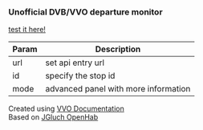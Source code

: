 ### Unofficial DVB/VVO departure monitor

<a href="https://crasher508.github.io/VVO-departure-monitor/" target="_blank">test it here!</a>

| Param   | Description                          |
|---------|--------------------------------------|
| url     | set api entry url                    |
| id      | specify the stop id                  |
| mode    | advanced panel with more information |

Created using <a href="https://github.com/kiliankoe/vvo" target="_blank">VVO Documentation</a>
<br>Based on <a href="https://community.openhab.org/t/integration-of-public-transport-api-in-habpanel-iframe/56475" target="_blank"> JGluch OpenHab</a>